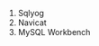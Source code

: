 <!--
 * @Author: WeiHong Ran
 * @Date: 2019-09-08 09:39:07
 * @LastEditors: WeiHong Ran
 * @LastEditTime: 2019-09-08 09:40:28
 * @Description: Nothing
 -->
1. Sqlyog
2. Navicat
3. MySQL Workbench